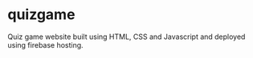# quizgame
Quiz game website built using HTML, CSS and Javascript and deployed using firebase hosting.
